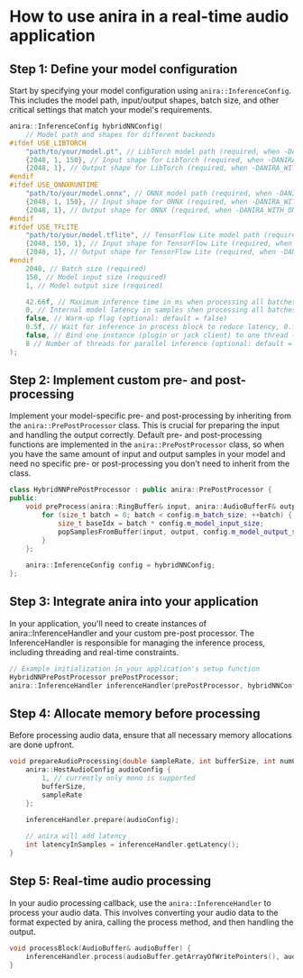 # How to use anira in a real-time audio application

## Step 1: Define your model configuration

Start by specifying your model configuration using ```anira::InferenceConfig```. This includes the model path, input/output shapes, batch size, and other critical settings that match your model's requirements.

```cpp
anira::InferenceConfig hybridNNConfig(
    // Model path and shapes for different backends
#ifdef USE_LIBTORCH
    "path/to/your/model.pt", // LibTorch model path (required, when -DANIRA_WITH_LIBTORCH=ON)
    {2048, 1, 150}, // Input shape for LibTorch (required, when -DANIRA_WITH_LIBTORCH=ON)
    {2048, 1}, // Output shape for LibTorch (required, when -DANIRA_WITH_LIBTORCH=ON)
#endif
#ifdef USE_ONNXRUNTIME
    "path/to/your/model.onnx", // ONNX model path (required, when -DANIRA_WITH_ONNX=ON)
    {2048, 1, 150}, // Input shape for ONNX (required, when -DANIRA_WITH_ONNX=ON)
    {2048, 1}, // Output shape for ONNX (required, when -DANIRA_WITH_ONNX=ON)
#endif
#ifdef USE_TFLITE
    "path/to/your/model.tflite", // TensorFlow Lite model path (required, when -DANIRA_WITH_TFLITE=ON)
    {2048, 150, 1}, // Input shape for TensorFlow Lite (required, when -DANIRA_WITH_TFLITE=ON)
    {2048, 1}, // Output shape for TensorFlow Lite (required, when -DANIRA_WITH_TFLITE=ON)
#endif
    2048, // Batch size (required)
    150, // Model input size (required)
    1, // Model output size (required)

    42.66f, // Maximum inference time in ms when processing all batches (required)
    0, // Internal model latency in samples shen processing all batches (optional: default = 0)
    false, // Warm-up flag (optional: default = false)
    0.5f, // Wait for inference in process block to reduce latency, 0.f is no waiting and 0.5f is wait for half a buffertime. Example buffer size 512 and sample rate 48000 Hz, a value of 0.5f = 5.33 ms (optional: default = 0.5f)
    false, // Bind one instance (plugin or jack client) to one thread (optional: default = false), this needs to be set to true if you use a stateful model 
    8 // Number of threads for parallel inference (optional: default = ((int) std::thread::hardware_concurrency() - 1 > 0) ? (int) std::thread::hardware_concurrency() - 1 : 1)), when bind_session_to_thread is true, this value is ignored and for every new instance a new thread is created
);
```

## Step 2: Implement custom pre- and post-processing

Implement your model-specific pre- and post-processing by inheriting from the ```anira::PrePostProcessor``` class. This is crucial for preparing the input and handling the output correctly. Default pre- and post-processing functions are implemented in the ```anira::PrePostProcessor``` class, so when you have the same amount of input and output samples in your model and need no specific pre- or post-processing you don't need to inherit from the class.

```cpp
class HybridNNPrePostProcessor : public anira::PrePostProcessor {
public:
    void preProcess(anira::RingBuffer& input, anira::AudioBufferF& output, [[maybe_unused]] anira::InferenceBackend currentInferenceBackend) override {
        for (size_t batch = 0; batch < config.m_batch_size; ++batch) {
            size_t baseIdx = batch * config.m_model_input_size;
            popSamplesFromBuffer(input, output, config.m_model_output_size, config.m_model_input_size-config.m_model_output_size, baseIdx);
        }
    };
    
    anira::InferenceConfig config = hybridNNConfig;
};

```

## Step 3: Integrate anira into your application

In your application, you'll need to create instances of anira::InferenceHandler and your custom pre-post processor. The InferenceHandler is responsible for managing the inference process, including threading and real-time constraints.

```cpp
// Example initialization in your application's setup function
HybridNNPrePostProcessor prePostProcessor;
anira::InferenceHandler inferenceHandler(prePostProcessor, hybridNNConfig);
```

## Step 4: Allocate memory before processing

Before processing audio data, ensure that all necessary memory allocations are done upfront. 

```cpp
void prepareAudioProcessing(double sampleRate, int bufferSize, int numChannels) {
    anira::HostAudioConfig audioConfig {
        1, // currently only mono is supported
        bufferSize,
        sampleRate
    };

    inferenceHandler.prepare(audioConfig);
    
    // anira will add latency  
    int latencyInSamples = inferenceHandler.getLatency();
}
```

## Step 5: Real-time audio processing

In your audio processing callback, use the ```anira::InferenceHandler``` to process your audio data. This involves converting your audio data to the format expected by anira, calling the process method, and then handling the output.

```cpp
void processBlock(AudioBuffer& audioBuffer) {
    inferenceHandler.process(audioBuffer.getArrayOfWritePointers(), audioBuffer.getNumSamples());
}
```

